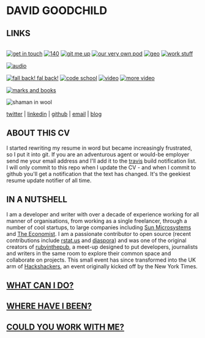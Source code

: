 # DAVID GOODCHILD

## LINKS

<a href="mailto://buddhamagnet@gmail.com"><img src="/images/email.png" alt="get in touch" class="icon" /></a>
  <a href="http://twitter.com/buddhamagnet"><img src="http://kaleidopunk.heroku.com/images/twitter.png" alt="140" class="icon" style="margin-top: 15px;"/></a>
  <a href="http://github.com/buddhamagnet"><img src="/images/github.png" alt="git me up" class="icon" style="margin-top: 15px;"/></a>
  <a href="http://diasporauk.com"><img src="/images/diaspora_d_32.png" alt="our very own pod" class="icon" style="margin-top: 15px;"/></a>
  <a href="https://foursquare.com/user/672637"><img src="/images/foursquare.png" alt="geo" class="icon" style="margin-top: 15px;"/></a>
  <a href="http://uk.linkedin.com/in/dgoodchild"><img src="/images/linkedin.png" alt="work stuff" class="icon" style="margin-top: 15px;"/></a>
  <a href="http://soundcloud.com/buddhamagnet"><img src="/images/soundcloud.png" alt="audio" class="icon" style="margin-top: 15px;"/></a>  
  <a href="http://identi.ca/buddhamagnet"><img src="/images/identi.png" alt="fall back! fal back!" class="icon" style="margin-top: 15px;"/></a>
  <a href="http://stackoverflow.com/users/451914/buddhamagnet"><img src="/images/stackoverflow.png" alt="code school" class="icon" style="margin-top: 15px;"/></a>
  <a href="http://vimeo.com/user334655/videos"><img src="/images/vimeo.png" alt="video" class="icon" style="margin-top: 15px;"/></a>
  <a href="http://youtube.com/buddhamagnet"><img src="/images/youtube.png" alt="more video" class="icon" style="margin-top: 15px;"/></a>
  <a href="http://delicious.com/buddhamagnet"><img src="/images/delicious.png" alt="marks and books" class="icon" style="margin-top: 15px;"/></a>
  </div>
  <img src="/images/shaman.jpg" alt="shaman in wool" class="fr" />

[twitter](http://twitter.com/buddhamagnet) |
[linkedin](http://uk.linkedin.com/in/dgoodchild) |
[github](http://github.com/buddhamagnet) |
[email](mailto://buddhamagnet@gmail.com) |
[blog](http://kaleidopunk.heroku.com)

## ABOUT THIS CV

I started rewriting my resume in word but became increasingly frustrated, so I put it
into git. If you are an adventurous agent or would-be employer send me your email
address and I'll add it to the [travis](http://travis-ci.org) build notification list.
I will only commit to this repo when I update the CV - and when I commit to github
you'll get a notification that the text has changed. It's the geekiest resume update
notifier of all time.

## IN A NUTSHELL

I am a developer and writer with over a decade of experience working for all
manner of organisations, from working as a single freelancer, through a number
of cool startups, to large companies including [Sun Microsystems](http://sun.com)
and [The Economist](http://economist.com). I am a passionate contributor to
open source (recent contributions include [rstat.us](https://github.com/hotsh/rstat.us) and
[diaspora](https://github.com/diaspora/diaspora)) and was one of the original creators
of [rubyinthepub](http://www.joannageary.com/2010/05/13/ruby-in-the-pub-3/), a meet-up
designed to put developers, journalists and writers in the same room to explore their
common space and collaborate on projects. This small event has since transformed into 
the UK arm of [Hackshackers](http://meetuplondon.hackshackers.com/), an event originally
kicked off by the New York Times.

## [WHAT CAN I DO?](https://github.com/buddhamagnet/cv/blob/master/skills.md)

## [WHERE HAVE I BEEN?](https://github.com/buddhamagnet/cv/blob/master/employment.md) 

## [COULD YOU WORK WITH ME?](https://github.com/buddhamagnet/cv/blob/master/me.md)